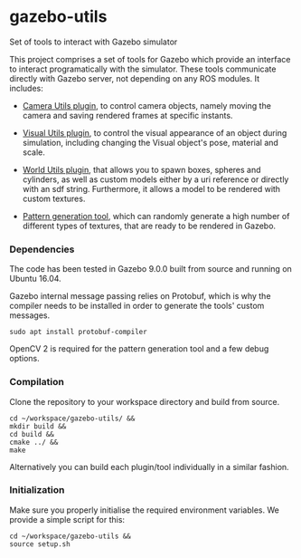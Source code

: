 # gazebo-utils
Set of tools to interact with Gazebo simulator

This project comprises a set of tools for Gazebo which provide an interface to interact
programatically with the simulator.
These tools communicate directly with Gazebo server, not depending on any ROS modules.
It includes:

- [Camera Utils plugin], to control camera objects, namely moving the camera and saving rendered frames at specific instants.

- [Visual Utils plugin], to control the visual appearance of an object during simulation, including changing the Visual object's pose, material and scale.

- [World Utils plugin], that allows you to spawn boxes, spheres and cylinders, as well as custom models either by
a uri reference or directly with an sdf string. Furthermore, it allows a model to be rendered with custom textures.

- [Pattern generation tool], which can randomly generate a high number of different types of textures,
that are ready to be rendered in Gazebo.

### Dependencies

The code has been tested in Gazebo 9.0.0 built from source and running on Ubuntu 16.04.

Gazebo internal message passing relies on Protobuf, which is why the compiler needs to be installed in order
to generate the tools' custom messages.

```
sudo apt install protobuf-compiler
```

OpenCV 2 is required for the pattern generation tool and a few debug options.

### Compilation

Clone the repository to your workspace directory and build from source.

```
cd ~/workspace/gazebo-utils/ &&
mkdir build &&
cd build &&
cmake ../ &&
make
```

Alternatively you can build each plugin/tool individually in a similar fashion.

### Initialization

Make sure you properly initialise the required environment variables.
We provide a simple script for this:

```
cd ~/workspace/gazebo-utils &&
source setup.sh
```

[Camera Utils plugin]: camera_utils
[Visual Utils plugin]: visual_utils
[World Utils plugin]: world_utils
[Pattern generation tool]: pattern_generation
